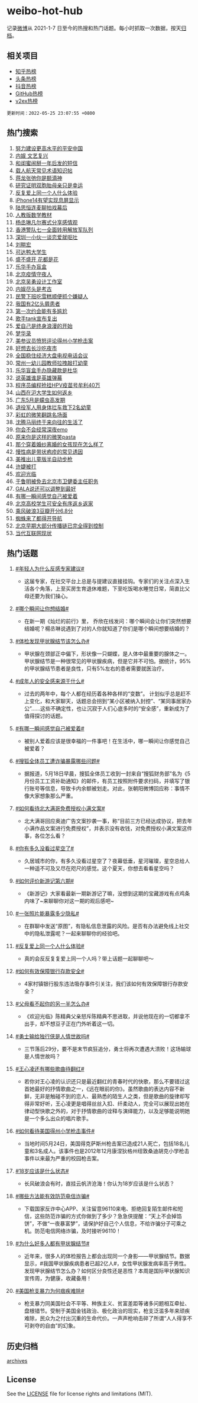 # weibo-hot-hub

记录[微博](https://www.weibo.com)从 2021-1-7 日至今的热搜和热门话题。每小时抓取一次数据，按天[归档](archives)。

## 相关项目

- [知乎热榜](https://github.com/lonnyzhang423/zhihu-hot-hub)
- [头条热榜](https://github.com/lonnyzhang423/toutiao-hot-hub)
- [抖音热榜](https://github.com/lonnyzhang423/douyin-hot-hub)
- [GitHub热榜](https://github.com/lonnyzhang423/github-hot-hub)
- [v2ex热榜](https://github.com/lonnyzhang423/v2ex-hot-hub)


`更新时间：2022-05-25 23:07:55 +0800`

## 热门搜索

1. [努力建设更高水平的平安中国](https://m.weibo.cn/search?containerid=100103type%3D1%26t%3D10%26q%3D%23%E5%8A%AA%E5%8A%9B%E5%BB%BA%E8%AE%BE%E6%9B%B4%E9%AB%98%E6%B0%B4%E5%B9%B3%E7%9A%84%E5%B9%B3%E5%AE%89%E4%B8%AD%E5%9B%BD%23&stream_entry_id=51&isnewpage=1&extparam=seat%3D1%26c_type%3D51%26pos%3D0%26cate%3D10103%26dgr%3D0%26filter_type%3Drealtimehot%26display_time%3D1653491274%26pre_seqid%3D16534912742330454446326&luicode=10000011&lfid=106003type%253D25%2526t%253D3%2526disable_hot%253D1%2526filter_type%253Drealtimehot)
1. [内娱 文艺复兴](https://m.weibo.cn/search?containerid=100103type%3D1%26t%3D10%26q%3D%E5%86%85%E5%A8%B1+%E6%96%87%E8%89%BA%E5%A4%8D%E5%85%B4&stream_entry_id=31&isnewpage=1&extparam=seat%3D1%26c_type%3D31%26cate%3D0%26dgr%3D0%26pos%3D0%26flag%3D16%26lcate%3D5001%26realpos%3D1%26filter_type%3Drealtimehot%26display_time%3D1653491274%26pre_seqid%3D16534912742330454446326&luicode=10000011&lfid=106003type%253D25%2526t%253D3%2526disable_hot%253D1%2526filter_type%253Drealtimehot)
1. [和闺蜜闹掰一年后发的短信](https://m.weibo.cn/search?containerid=100103type%3D1%26t%3D10%26q%3D%23%E5%92%8C%E9%97%BA%E8%9C%9C%E9%97%B9%E6%8E%B0%E4%B8%80%E5%B9%B4%E5%90%8E%E5%8F%91%E7%9A%84%E7%9F%AD%E4%BF%A1%23&stream_entry_id=31&isnewpage=1&extparam=seat%3D1%26c_type%3D31%26cate%3D0%26dgr%3D0%26pos%3D1%26flag%3D0%26lcate%3D5001%26realpos%3D2%26filter_type%3Drealtimehot%26display_time%3D1653491274%26pre_seqid%3D16534912742330454446326&luicode=10000011&lfid=106003type%253D25%2526t%253D3%2526disable_hot%253D1%2526filter_type%253Drealtimehot)
1. [载人航天常见术语知识帖](https://m.weibo.cn/search?containerid=100103type%3D1%26t%3D10%26q%3D%23%E8%BD%BD%E4%BA%BA%E8%88%AA%E5%A4%A9%E5%B8%B8%E8%A7%81%E6%9C%AF%E8%AF%AD%E7%9F%A5%E8%AF%86%E5%B8%96%23&stream_entry_id=31&isnewpage=1&extparam=seat%3D1%26c_type%3D31%26cate%3D0%26dgr%3D0%26pos%3D2%26flag%3D0%26lcate%3D5001%26realpos%3D3%26filter_type%3Drealtimehot%26display_time%3D1653491274%26pre_seqid%3D16534912742330454446326&luicode=10000011&lfid=106003type%253D25%2526t%253D3%2526disable_hot%253D1%2526filter_type%253Drealtimehot)
1. [蒋龙张弛你是额滴神](https://m.weibo.cn/search?containerid=100103type%3D1%26t%3D10%26q%3D%23%E8%92%8B%E9%BE%99%E5%BC%A0%E5%BC%9B%E4%BD%A0%E6%98%AF%E9%A2%9D%E6%BB%B4%E7%A5%9E%23&stream_entry_id=31&isnewpage=1&extparam=seat%3D1%26c_type%3D31%26cate%3D0%26dgr%3D0%26pos%3D3%26lcate%3D5001%26adid%3D155273%26topic_ad%3D1%26filter_type%3Drealtimehot%26display_time%3D1653491274%26pre_seqid%3D16534912742330454446326&luicode=10000011&lfid=106003type%253D25%2526t%253D3%2526disable_hot%253D1%2526filter_type%253Drealtimehot)
1. [研究证明双胞胎母亲只是幸运](https://m.weibo.cn/search?containerid=100103type%3D1%26t%3D10%26q%3D%23%E7%A0%94%E7%A9%B6%E8%AF%81%E6%98%8E%E5%8F%8C%E8%83%9E%E8%83%8E%E6%AF%8D%E4%BA%B2%E5%8F%AA%E6%98%AF%E5%B9%B8%E8%BF%90%23&stream_entry_id=31&isnewpage=1&extparam=seat%3D1%26c_type%3D31%26cate%3D0%26dgr%3D0%26pos%3D4%26flag%3D0%26lcate%3D5001%26realpos%3D4%26filter_type%3Drealtimehot%26display_time%3D1653491274%26pre_seqid%3D16534912742330454446326&luicode=10000011&lfid=106003type%253D25%2526t%253D3%2526disable_hot%253D1%2526filter_type%253Drealtimehot)
1. [反复爱上同一个人什么体验](https://m.weibo.cn/search?containerid=100103type%3D1%26t%3D10%26q%3D%23%E5%8F%8D%E5%A4%8D%E7%88%B1%E4%B8%8A%E5%90%8C%E4%B8%80%E4%B8%AA%E4%BA%BA%E4%BB%80%E4%B9%88%E4%BD%93%E9%AA%8C%23&stream_entry_id=31&isnewpage=1&extparam=seat%3D1%26c_type%3D31%26cate%3D0%26dgr%3D0%26pos%3D5%26flag%3D0%26lcate%3D5001%26realpos%3D5%26filter_type%3Drealtimehot%26display_time%3D1653491274%26pre_seqid%3D16534912742330454446326&luicode=10000011&lfid=106003type%253D25%2526t%253D3%2526disable_hot%253D1%2526filter_type%253Drealtimehot)
1. [iPhone14有望实现息屏显示](https://m.weibo.cn/search?containerid=100103type%3D1%26t%3D10%26q%3D%23iPhone14%E6%9C%89%E6%9C%9B%E5%AE%9E%E7%8E%B0%E6%81%AF%E5%B1%8F%E6%98%BE%E7%A4%BA%23&stream_entry_id=31&isnewpage=1&extparam=seat%3D1%26c_type%3D31%26cate%3D0%26dgr%3D0%26pos%3D6%26flag%3D2%26lcate%3D5001%26realpos%3D6%26filter_type%3Drealtimehot%26display_time%3D1653491274%26pre_seqid%3D16534912742330454446326&luicode=10000011&lfid=106003type%253D25%2526t%253D3%2526disable_hot%253D1%2526filter_type%253Drealtimehot)
1. [陆思恒连麦聊拍戏幕后](https://m.weibo.cn/search?containerid=100103type%3D1%26t%3D10%26q%3D%23%E9%99%86%E6%80%9D%E6%81%92%E8%BF%9E%E9%BA%A6%E8%81%8A%E6%8B%8D%E6%88%8F%E5%B9%95%E5%90%8E%23&stream_entry_id=31&isnewpage=1&extparam=seat%3D1%26c_type%3D31%26cate%3D0%26dgr%3D0%26pos%3D7%26lcate%3D5001%26adid%3D155490%26filter_type%3Drealtimehot%26display_time%3D1653491274%26pre_seqid%3D16534912742330454446326&luicode=10000011&lfid=106003type%253D25%2526t%253D3%2526disable_hot%253D1%2526filter_type%253Drealtimehot)
1. [人教版数学教材](https://m.weibo.cn/search?containerid=100103type%3D1%26t%3D10%26q%3D%E4%BA%BA%E6%95%99%E7%89%88%E6%95%B0%E5%AD%A6%E6%95%99%E6%9D%90&stream_entry_id=31&isnewpage=1&extparam=seat%3D1%26c_type%3D31%26cate%3D0%26dgr%3D0%26pos%3D8%26flag%3D1%26lcate%3D5001%26realpos%3D7%26filter_type%3Drealtimehot%26display_time%3D1653491274%26pre_seqid%3D16534912742330454446326&luicode=10000011&lfid=106003type%253D25%2526t%253D3%2526disable_hot%253D1%2526filter_type%253Drealtimehot)
1. [杨丞琳凡尔赛式分享感情观](https://m.weibo.cn/search?containerid=100103type%3D1%26t%3D10%26q%3D%23%E6%9D%A8%E4%B8%9E%E7%90%B3%E5%87%A1%E5%B0%94%E8%B5%9B%E5%BC%8F%E5%88%86%E4%BA%AB%E6%84%9F%E6%83%85%E8%A7%82%23&stream_entry_id=31&isnewpage=1&extparam=seat%3D1%26c_type%3D31%26cate%3D0%26dgr%3D0%26pos%3D9%26flag%3D1%26lcate%3D5001%26realpos%3D8%26filter_type%3Drealtimehot%26display_time%3D1653491274%26pre_seqid%3D16534912742330454446326&luicode=10000011&lfid=106003type%253D25%2526t%253D3%2526disable_hot%253D1%2526filter_type%253Drealtimehot)
1. [香港警队七一全面转用解放军队列](https://m.weibo.cn/search?containerid=100103type%3D1%26t%3D10%26q%3D%23%E9%A6%99%E6%B8%AF%E8%AD%A6%E9%98%9F%E4%B8%83%E4%B8%80%E5%85%A8%E9%9D%A2%E8%BD%AC%E7%94%A8%E8%A7%A3%E6%94%BE%E5%86%9B%E9%98%9F%E5%88%97%23&stream_entry_id=31&isnewpage=1&extparam=seat%3D1%26c_type%3D31%26cate%3D0%26dgr%3D0%26pos%3D10%26flag%3D1%26lcate%3D5001%26realpos%3D9%26filter_type%3Drealtimehot%26display_time%3D1653491274%26pre_seqid%3D16534912742330454446326&luicode=10000011&lfid=106003type%253D25%2526t%253D3%2526disable_hot%253D1%2526filter_type%253Drealtimehot)
1. [深圳一小伙一谈恋爱就呕吐](https://m.weibo.cn/search?containerid=100103type%3D1%26t%3D10%26q%3D%23%E6%B7%B1%E5%9C%B3%E4%B8%80%E5%B0%8F%E4%BC%99%E4%B8%80%E8%B0%88%E6%81%8B%E7%88%B1%E5%B0%B1%E5%91%95%E5%90%90%23&stream_entry_id=31&isnewpage=1&extparam=seat%3D1%26c_type%3D31%26cate%3D0%26dgr%3D0%26pos%3D11%26flag%3D0%26lcate%3D5001%26realpos%3D10%26filter_type%3Drealtimehot%26display_time%3D1653491274%26pre_seqid%3D16534912742330454446326&luicode=10000011&lfid=106003type%253D25%2526t%253D3%2526disable_hot%253D1%2526filter_type%253Drealtimehot)
1. [刘畊宏](https://m.weibo.cn/search?containerid=100103type%3D1%26t%3D10%26q%3D%E5%88%98%E7%95%8A%E5%AE%8F&stream_entry_id=31&isnewpage=1&extparam=seat%3D1%26c_type%3D31%26cate%3D0%26dgr%3D0%26pos%3D12%26flag%3D2%26lcate%3D5001%26realpos%3D11%26filter_type%3Drealtimehot%26display_time%3D1653491274%26pre_seqid%3D16534912742330454446326&luicode=10000011&lfid=106003type%253D25%2526t%253D3%2526disable_hot%253D1%2526filter_type%253Drealtimehot)
1. [可达鸭大学生](https://m.weibo.cn/search?containerid=100103type%3D1%26t%3D10%26q%3D%23%E5%8F%AF%E8%BE%BE%E9%B8%AD%E5%A4%A7%E5%AD%A6%E7%94%9F%23&stream_entry_id=31&isnewpage=1&extparam=seat%3D1%26c_type%3D31%26cate%3D0%26dgr%3D0%26pos%3D13%26flag%3D1%26lcate%3D5001%26realpos%3D12%26filter_type%3Drealtimehot%26display_time%3D1653491274%26pre_seqid%3D16534912742330454446326&luicode=10000011&lfid=106003type%253D25%2526t%253D3%2526disable_hot%253D1%2526filter_type%253Drealtimehot)
1. [盛不盛开 花都是花](https://m.weibo.cn/search?containerid=100103type%3D1%26t%3D10%26q%3D%E7%9B%9B%E4%B8%8D%E7%9B%9B%E5%BC%80+%E8%8A%B1%E9%83%BD%E6%98%AF%E8%8A%B1&stream_entry_id=31&isnewpage=1&extparam=seat%3D1%26c_type%3D31%26cate%3D0%26dgr%3D0%26pos%3D14%26flag%3D0%26lcate%3D5001%26realpos%3D13%26filter_type%3Drealtimehot%26display_time%3D1653491274%26pre_seqid%3D16534912742330454446326&luicode=10000011&lfid=106003type%253D25%2526t%253D3%2526disable_hot%253D1%2526filter_type%253Drealtimehot)
1. [乐华手办盲盒](https://m.weibo.cn/search?containerid=100103type%3D1%26t%3D10%26q%3D%23%E4%B9%90%E5%8D%8E%E6%89%8B%E5%8A%9E%E7%9B%B2%E7%9B%92%23&stream_entry_id=31&isnewpage=1&extparam=seat%3D1%26c_type%3D31%26cate%3D0%26dgr%3D0%26pos%3D15%26flag%3D0%26lcate%3D5001%26realpos%3D14%26filter_type%3Drealtimehot%26display_time%3D1653491274%26pre_seqid%3D16534912742330454446326&luicode=10000011&lfid=106003type%253D25%2526t%253D3%2526disable_hot%253D1%2526filter_type%253Drealtimehot)
1. [北京疫情守夜人](https://m.weibo.cn/search?containerid=100103type%3D1%26t%3D10%26q%3D%23%E5%8C%97%E4%BA%AC%E7%96%AB%E6%83%85%E5%AE%88%E5%A4%9C%E4%BA%BA%23&stream_entry_id=31&isnewpage=1&extparam=seat%3D1%26c_type%3D31%26cate%3D0%26dgr%3D0%26pos%3D16%26flag%3D0%26lcate%3D5001%26adid%3D155553%26realpos%3D15%26filter_type%3Drealtimehot%26display_time%3D1653491274%26pre_seqid%3D16534912742330454446326&luicode=10000011&lfid=106003type%253D25%2526t%253D3%2526disable_hot%253D1%2526filter_type%253Drealtimehot)
1. [北京吴勇设计工作室](https://m.weibo.cn/search?containerid=100103type%3D1%26t%3D10%26q%3D%E5%8C%97%E4%BA%AC%E5%90%B4%E5%8B%87%E8%AE%BE%E8%AE%A1%E5%B7%A5%E4%BD%9C%E5%AE%A4&stream_entry_id=31&isnewpage=1&extparam=seat%3D1%26c_type%3D31%26cate%3D0%26dgr%3D0%26pos%3D17%26flag%3D1%26lcate%3D5001%26realpos%3D16%26filter_type%3Drealtimehot%26display_time%3D1653491274%26pre_seqid%3D16534912742330454446326&luicode=10000011&lfid=106003type%253D25%2526t%253D3%2526disable_hot%253D1%2526filter_type%253Drealtimehot)
1. [内娱尽头是考古](https://m.weibo.cn/search?containerid=100103type%3D1%26t%3D10%26q%3D%23%E5%86%85%E5%A8%B1%E5%B0%BD%E5%A4%B4%E6%98%AF%E8%80%83%E5%8F%A4%23&stream_entry_id=31&isnewpage=1&extparam=seat%3D1%26c_type%3D31%26cate%3D0%26dgr%3D0%26pos%3D18%26flag%3D0%26lcate%3D5001%26realpos%3D17%26filter_type%3Drealtimehot%26display_time%3D1653491274%26pre_seqid%3D16534912742330454446326&luicode=10000011&lfid=106003type%253D25%2526t%253D3%2526disable_hot%253D1%2526filter_type%253Drealtimehot)
1. [民警下班吃雪糕顺便抓个嫌疑人](https://m.weibo.cn/search?containerid=100103type%3D1%26t%3D10%26q%3D%23%E6%B0%91%E8%AD%A6%E4%B8%8B%E7%8F%AD%E5%90%83%E9%9B%AA%E7%B3%95%E9%A1%BA%E4%BE%BF%E6%8A%93%E4%B8%AA%E5%AB%8C%E7%96%91%E4%BA%BA%23&stream_entry_id=31&isnewpage=1&extparam=seat%3D1%26c_type%3D31%26cate%3D0%26dgr%3D0%26pos%3D19%26flag%3D1%26lcate%3D5001%26realpos%3D18%26filter_type%3Drealtimehot%26display_time%3D1653491274%26pre_seqid%3D16534912742330454446326&luicode=10000011&lfid=106003type%253D25%2526t%253D3%2526disable_hot%253D1%2526filter_type%253Drealtimehot)
1. [我国有2亿头屑患者](https://m.weibo.cn/search?containerid=100103type%3D1%26t%3D10%26q%3D%23%E6%88%91%E5%9B%BD%E6%9C%892%E4%BA%BF%E5%A4%B4%E5%B1%91%E6%82%A3%E8%80%85%23&stream_entry_id=31&isnewpage=1&extparam=seat%3D1%26c_type%3D31%26cate%3D0%26dgr%3D0%26pos%3D20%26flag%3D1%26lcate%3D5001%26realpos%3D19%26filter_type%3Drealtimehot%26display_time%3D1653491274%26pre_seqid%3D16534912742330454446326&luicode=10000011&lfid=106003type%253D25%2526t%253D3%2526disable_hot%253D1%2526filter_type%253Drealtimehot)
1. [第一次约会能有多尴尬](https://m.weibo.cn/search?containerid=100103type%3D1%26t%3D10%26q%3D%23%E7%AC%AC%E4%B8%80%E6%AC%A1%E7%BA%A6%E4%BC%9A%E8%83%BD%E6%9C%89%E5%A4%9A%E5%B0%B4%E5%B0%AC%23&stream_entry_id=31&isnewpage=1&extparam=seat%3D1%26c_type%3D31%26cate%3D0%26dgr%3D0%26pos%3D21%26flag%3D1%26lcate%3D5001%26realpos%3D20%26filter_type%3Drealtimehot%26display_time%3D1653491274%26pre_seqid%3D16534912742330454446326&luicode=10000011&lfid=106003type%253D25%2526t%253D3%2526disable_hot%253D1%2526filter_type%253Drealtimehot)
1. [歌手tank宣布复出](https://m.weibo.cn/search?containerid=100103type%3D1%26t%3D10%26q%3D%23%E6%AD%8C%E6%89%8Btank%E5%AE%A3%E5%B8%83%E5%A4%8D%E5%87%BA%23&stream_entry_id=31&isnewpage=1&extparam=seat%3D1%26c_type%3D31%26cate%3D0%26dgr%3D0%26pos%3D22%26flag%3D0%26lcate%3D5001%26realpos%3D21%26filter_type%3Drealtimehot%26display_time%3D1653491274%26pre_seqid%3D16534912742330454446326&luicode=10000011&lfid=106003type%253D25%2526t%253D3%2526disable_hot%253D1%2526filter_type%253Drealtimehot)
1. [爱自己是终身浪漫的开始](https://m.weibo.cn/search?containerid=100103type%3D1%26t%3D10%26q%3D%E7%88%B1%E8%87%AA%E5%B7%B1%E6%98%AF%E7%BB%88%E8%BA%AB%E6%B5%AA%E6%BC%AB%E7%9A%84%E5%BC%80%E5%A7%8B&stream_entry_id=31&isnewpage=1&extparam=seat%3D1%26c_type%3D31%26cate%3D0%26dgr%3D0%26pos%3D23%26flag%3D1%26lcate%3D5001%26realpos%3D22%26filter_type%3Drealtimehot%26display_time%3D1653491274%26pre_seqid%3D16534912742330454446326&luicode=10000011&lfid=106003type%253D25%2526t%253D3%2526disable_hot%253D1%2526filter_type%253Drealtimehot)
1. [梦华录](http://m.weibo.cn/c/wbox?&id=j84w2uenjc&roomid=8149&q=%23%E6%A2%A6%E5%8D%8E%E5%BD%95%23&extparam=seat%3D1%26c_type%3D31%26cate%3D0%26dgr%3D0%26pos%3D24%26flag%3D0%26lcate%3D5001%26realpos%3D23%26filter_type%3Drealtimehot%26display_time%3D1653491274%26pre_seqid%3D16534912742330454446326&luicode=10000011&lfid=106003type%253D25%2526t%253D3%2526disable_hot%253D1%2526filter_type%253Drealtimehot)
1. [美参议员愤怒评论得州小学枪击案](https://m.weibo.cn/search?containerid=100103type%3D1%26t%3D10%26q%3D%23%E7%BE%8E%E5%8F%82%E8%AE%AE%E5%91%98%E6%84%A4%E6%80%92%E8%AF%84%E8%AE%BA%E5%BE%97%E5%B7%9E%E5%B0%8F%E5%AD%A6%E6%9E%AA%E5%87%BB%E6%A1%88%23&stream_entry_id=31&isnewpage=1&extparam=seat%3D1%26c_type%3D31%26cate%3D0%26dgr%3D0%26pos%3D25%26flag%3D1%26lcate%3D5001%26realpos%3D24%26filter_type%3Drealtimehot%26display_time%3D1653491274%26pre_seqid%3D16534912742330454446326&luicode=10000011&lfid=106003type%253D25%2526t%253D3%2526disable_hot%253D1%2526filter_type%253Drealtimehot)
1. [好想去长沙吃夜市](https://m.weibo.cn/search?containerid=100103type%3D1%26t%3D10%26q%3D%23%E5%A5%BD%E6%83%B3%E5%8E%BB%E9%95%BF%E6%B2%99%E5%90%83%E5%A4%9C%E5%B8%82%23&stream_entry_id=31&isnewpage=1&extparam=seat%3D1%26c_type%3D31%26cate%3D0%26dgr%3D0%26pos%3D26%26flag%3D0%26lcate%3D5001%26realpos%3D25%26filter_type%3Drealtimehot%26display_time%3D1653491274%26pre_seqid%3D16534912742330454446326&luicode=10000011&lfid=106003type%253D25%2526t%253D3%2526disable_hot%253D1%2526filter_type%253Drealtimehot)
1. [全国稳住经济大盘电视电话会议](https://m.weibo.cn/search?containerid=100103type%3D1%26t%3D10%26q%3D%23%E5%85%A8%E5%9B%BD%E7%A8%B3%E4%BD%8F%E7%BB%8F%E6%B5%8E%E5%A4%A7%E7%9B%98%E7%94%B5%E8%A7%86%E7%94%B5%E8%AF%9D%E4%BC%9A%E8%AE%AE%23&stream_entry_id=31&isnewpage=1&extparam=seat%3D1%26c_type%3D31%26cate%3D0%26dgr%3D0%26pos%3D27%26flag%3D1%26lcate%3D5001%26realpos%3D26%26filter_type%3Drealtimehot%26display_time%3D1653491274%26pre_seqid%3D16534912742330454446326&luicode=10000011&lfid=106003type%253D25%2526t%253D3%2526disable_hot%253D1%2526filter_type%253Drealtimehot)
1. [常州一幼儿园教师拉拽敲打幼童](https://m.weibo.cn/search?containerid=100103type%3D1%26t%3D10%26q%3D%23%E5%B8%B8%E5%B7%9E%E4%B8%80%E5%B9%BC%E5%84%BF%E5%9B%AD%E6%95%99%E5%B8%88%E6%8B%89%E6%8B%BD%E6%95%B2%E6%89%93%E5%B9%BC%E7%AB%A5%23&stream_entry_id=31&isnewpage=1&extparam=seat%3D1%26c_type%3D31%26cate%3D0%26dgr%3D0%26pos%3D28%26flag%3D0%26lcate%3D5001%26realpos%3D27%26filter_type%3Drealtimehot%26display_time%3D1653491274%26pre_seqid%3D16534912742330454446326&luicode=10000011&lfid=106003type%253D25%2526t%253D3%2526disable_hot%253D1%2526filter_type%253Drealtimehot)
1. [乐华盲盒手办隐藏款是杜华](https://m.weibo.cn/search?containerid=100103type%3D1%26t%3D10%26q%3D%23%E4%B9%90%E5%8D%8E%E7%9B%B2%E7%9B%92%E6%89%8B%E5%8A%9E%E9%9A%90%E8%97%8F%E6%AC%BE%E6%98%AF%E6%9D%9C%E5%8D%8E%23&stream_entry_id=31&isnewpage=1&extparam=seat%3D1%26c_type%3D31%26cate%3D0%26dgr%3D0%26pos%3D29%26flag%3D0%26lcate%3D5001%26realpos%3D28%26filter_type%3Drealtimehot%26display_time%3D1653491274%26pre_seqid%3D16534912742330454446326&luicode=10000011&lfid=106003type%253D25%2526t%253D3%2526disable_hot%253D1%2526filter_type%253Drealtimehot)
1. [说英雄谁是英雄弹幕](https://m.weibo.cn/search?containerid=100103type%3D1%26t%3D10%26q%3D%23%E8%AF%B4%E8%8B%B1%E9%9B%84%E8%B0%81%E6%98%AF%E8%8B%B1%E9%9B%84%E5%BC%B9%E5%B9%95%23&stream_entry_id=31&isnewpage=1&extparam=seat%3D1%26c_type%3D31%26cate%3D0%26dgr%3D0%26pos%3D30%26flag%3D1%26lcate%3D5001%26realpos%3D29%26filter_type%3Drealtimehot%26display_time%3D1653491274%26pre_seqid%3D16534912742330454446326&luicode=10000011&lfid=106003type%253D25%2526t%253D3%2526disable_hot%253D1%2526filter_type%253Drealtimehot)
1. [程序员编程抢挂HPV疫苗号牟利40万](https://m.weibo.cn/search?containerid=100103type%3D1%26t%3D10%26q%3D%23%E7%A8%8B%E5%BA%8F%E5%91%98%E7%BC%96%E7%A8%8B%E6%8A%A2%E6%8C%82HPV%E7%96%AB%E8%8B%97%E5%8F%B7%E7%89%9F%E5%88%A940%E4%B8%87%23&stream_entry_id=31&isnewpage=1&extparam=seat%3D1%26c_type%3D31%26cate%3D0%26dgr%3D0%26pos%3D31%26flag%3D0%26lcate%3D5001%26realpos%3D30%26filter_type%3Drealtimehot%26display_time%3D1653491274%26pre_seqid%3D16534912742330454446326&luicode=10000011&lfid=106003type%253D25%2526t%253D3%2526disable_hot%253D1%2526filter_type%253Drealtimehot)
1. [山西在沪大学生如何返乡](https://m.weibo.cn/search?containerid=100103type%3D1%26t%3D10%26q%3D%23%E5%B1%B1%E8%A5%BF%E5%9C%A8%E6%B2%AA%E5%A4%A7%E5%AD%A6%E7%94%9F%E5%A6%82%E4%BD%95%E8%BF%94%E4%B9%A1%23&stream_entry_id=31&isnewpage=1&extparam=seat%3D1%26c_type%3D31%26cate%3D0%26dgr%3D0%26pos%3D32%26flag%3D1%26lcate%3D5001%26realpos%3D31%26filter_type%3Drealtimehot%26display_time%3D1653491274%26pre_seqid%3D16534912742330454446326&luicode=10000011&lfid=106003type%253D25%2526t%253D3%2526disable_hot%253D1%2526filter_type%253Drealtimehot)
1. [广东5月是蠓虫高发期](https://m.weibo.cn/search?containerid=100103type%3D1%26t%3D10%26q%3D%23%E5%B9%BF%E4%B8%9C5%E6%9C%88%E6%98%AF%E8%A0%93%E8%99%AB%E9%AB%98%E5%8F%91%E6%9C%9F%23&stream_entry_id=31&isnewpage=1&extparam=seat%3D1%26c_type%3D31%26cate%3D0%26dgr%3D0%26pos%3D33%26flag%3D1%26lcate%3D5001%26realpos%3D32%26filter_type%3Drealtimehot%26display_time%3D1653491274%26pre_seqid%3D16534912742330454446326&luicode=10000011&lfid=106003type%253D25%2526t%253D3%2526disable_hot%253D1%2526filter_type%253Drealtimehot)
1. [退役军人用身体拦车救下2名幼童](https://m.weibo.cn/search?containerid=100103type%3D1%26t%3D10%26q%3D%23%E9%80%80%E5%BD%B9%E5%86%9B%E4%BA%BA%E7%94%A8%E8%BA%AB%E4%BD%93%E6%8B%A6%E8%BD%A6%E6%95%91%E4%B8%8B2%E5%90%8D%E5%B9%BC%E7%AB%A5%23&stream_entry_id=31&isnewpage=1&extparam=seat%3D1%26c_type%3D31%26cate%3D0%26dgr%3D0%26pos%3D34%26flag%3D1%26lcate%3D5001%26realpos%3D33%26filter_type%3Drealtimehot%26display_time%3D1653491274%26pre_seqid%3D16534912742330454446326&luicode=10000011&lfid=106003type%253D25%2526t%253D3%2526disable_hot%253D1%2526filter_type%253Drealtimehot)
1. [彩虹的微笑翻跳名场面](https://m.weibo.cn/search?containerid=100103type%3D1%26t%3D10%26q%3D%23%E5%BD%A9%E8%99%B9%E7%9A%84%E5%BE%AE%E7%AC%91%E7%BF%BB%E8%B7%B3%E5%90%8D%E5%9C%BA%E9%9D%A2%23&stream_entry_id=31&isnewpage=1&extparam=seat%3D1%26c_type%3D31%26cate%3D0%26dgr%3D0%26pos%3D35%26flag%3D1%26lcate%3D5001%26realpos%3D34%26filter_type%3Drealtimehot%26display_time%3D1653491274%26pre_seqid%3D16534912742330454446326&luicode=10000011&lfid=106003type%253D25%2526t%253D3%2526disable_hot%253D1%2526filter_type%253Drealtimehot)
1. [沈腾马丽终于来向往的生活了](https://m.weibo.cn/search?containerid=100103type%3D1%26t%3D10%26q%3D%23%E6%B2%88%E8%85%BE%E9%A9%AC%E4%B8%BD%E7%BB%88%E4%BA%8E%E6%9D%A5%E5%90%91%E5%BE%80%E7%9A%84%E7%94%9F%E6%B4%BB%E4%BA%86%23&stream_entry_id=31&isnewpage=1&extparam=seat%3D1%26c_type%3D31%26cate%3D0%26dgr%3D0%26pos%3D36%26flag%3D0%26lcate%3D5001%26realpos%3D35%26filter_type%3Drealtimehot%26display_time%3D1653491274%26pre_seqid%3D16534912742330454446326&luicode=10000011&lfid=106003type%253D25%2526t%253D3%2526disable_hot%253D1%2526filter_type%253Drealtimehot)
1. [你会不会经常深夜emo](https://m.weibo.cn/search?containerid=100103type%3D1%26t%3D10%26q%3D%23%E4%BD%A0%E4%BC%9A%E4%B8%8D%E4%BC%9A%E7%BB%8F%E5%B8%B8%E6%B7%B1%E5%A4%9Cemo%23&stream_entry_id=31&isnewpage=1&extparam=seat%3D1%26c_type%3D31%26cate%3D0%26dgr%3D0%26pos%3D37%26flag%3D0%26lcate%3D5001%26realpos%3D36%26filter_type%3Drealtimehot%26display_time%3D1653491274%26pre_seqid%3D16534912742330454446326&luicode=10000011&lfid=106003type%253D25%2526t%253D3%2526disable_hot%253D1%2526filter_type%253Drealtimehot)
1. [原来你是这样的微笑pasta](https://m.weibo.cn/search?containerid=100103type%3D1%26t%3D10%26q%3D%23%E5%8E%9F%E6%9D%A5%E4%BD%A0%E6%98%AF%E8%BF%99%E6%A0%B7%E7%9A%84%E5%BE%AE%E7%AC%91pasta%23&stream_entry_id=31&isnewpage=1&extparam=seat%3D1%26c_type%3D31%26cate%3D0%26dgr%3D0%26pos%3D38%26flag%3D0%26lcate%3D5001%26realpos%3D37%26filter_type%3Drealtimehot%26display_time%3D1653491274%26pre_seqid%3D16534912742330454446326&luicode=10000011&lfid=106003type%253D25%2526t%253D3%2526disable_hot%253D1%2526filter_type%253Drealtimehot)
1. [那个穿着婚纱离婚的女孩现在怎么样了](https://m.weibo.cn/search?containerid=100103type%3D1%26t%3D10%26q%3D%23%E9%82%A3%E4%B8%AA%E7%A9%BF%E7%9D%80%E5%A9%9A%E7%BA%B1%E7%A6%BB%E5%A9%9A%E7%9A%84%E5%A5%B3%E5%AD%A9%E7%8E%B0%E5%9C%A8%E6%80%8E%E4%B9%88%E6%A0%B7%E4%BA%86%23&stream_entry_id=31&isnewpage=1&extparam=seat%3D1%26c_type%3D31%26cate%3D0%26dgr%3D0%26pos%3D39%26flag%3D0%26lcate%3D5001%26realpos%3D38%26filter_type%3Drealtimehot%26display_time%3D1653491274%26pre_seqid%3D16534912742330454446326&luicode=10000011&lfid=106003type%253D25%2526t%253D3%2526disable_hot%253D1%2526filter_type%253Drealtimehot)
1. [慢性病是带状疱疹的常见诱因](https://m.weibo.cn/search?containerid=100103type%3D1%26t%3D10%26q%3D%23%E6%85%A2%E6%80%A7%E7%97%85%E6%98%AF%E5%B8%A6%E7%8A%B6%E7%96%B1%E7%96%B9%E7%9A%84%E5%B8%B8%E8%A7%81%E8%AF%B1%E5%9B%A0%23&stream_entry_id=31&isnewpage=1&extparam=seat%3D1%26c_type%3D31%26cate%3D0%26dgr%3D0%26pos%3D40%26flag%3D0%26lcate%3D5001%26realpos%3D39%26filter_type%3Drealtimehot%26display_time%3D1653491274%26pre_seqid%3D16534912742330454446326&luicode=10000011&lfid=106003type%253D25%2526t%253D3%2526disable_hot%253D1%2526filter_type%253Drealtimehot)
1. [美推出儿童版半自动步枪](https://m.weibo.cn/search?containerid=100103type%3D1%26t%3D10%26q%3D%23%E7%BE%8E%E6%8E%A8%E5%87%BA%E5%84%BF%E7%AB%A5%E7%89%88%E5%8D%8A%E8%87%AA%E5%8A%A8%E6%AD%A5%E6%9E%AA%23&stream_entry_id=31&isnewpage=1&extparam=seat%3D1%26c_type%3D31%26cate%3D0%26dgr%3D0%26pos%3D41%26flag%3D1%26lcate%3D5001%26realpos%3D40%26filter_type%3Drealtimehot%26display_time%3D1653491274%26pre_seqid%3D16534912742330454446326&luicode=10000011&lfid=106003type%253D25%2526t%253D3%2526disable_hot%253D1%2526filter_type%253Drealtimehot)
1. [许婕被打](https://m.weibo.cn/search?containerid=100103type%3D1%26t%3D10%26q%3D%23%E8%AE%B8%E5%A9%95%E8%A2%AB%E6%89%93%23&stream_entry_id=31&isnewpage=1&extparam=seat%3D1%26c_type%3D31%26cate%3D0%26dgr%3D0%26pos%3D42%26flag%3D1%26lcate%3D5001%26realpos%3D41%26filter_type%3Drealtimehot%26display_time%3D1653491274%26pre_seqid%3D16534912742330454446326&luicode=10000011&lfid=106003type%253D25%2526t%253D3%2526disable_hot%253D1%2526filter_type%253Drealtimehot)
1. [欢迎光临](https://m.weibo.cn/search?containerid=100103type%3D1%26t%3D10%26q%3D%E6%AC%A2%E8%BF%8E%E5%85%89%E4%B8%B4&stream_entry_id=31&isnewpage=1&extparam=seat%3D1%26c_type%3D31%26cate%3D0%26dgr%3D0%26pos%3D43%26flag%3D1%26lcate%3D5001%26realpos%3D42%26filter_type%3Drealtimehot%26display_time%3D1653491274%26pre_seqid%3D16534912742330454446326&luicode=10000011&lfid=106003type%253D25%2526t%253D3%2526disable_hot%253D1%2526filter_type%253Drealtimehot)
1. [于鲁明被免去北京市卫健委主任职务](https://m.weibo.cn/search?containerid=100103type%3D1%26t%3D10%26q%3D%23%E4%BA%8E%E9%B2%81%E6%98%8E%E8%A2%AB%E5%85%8D%E5%8E%BB%E5%8C%97%E4%BA%AC%E5%B8%82%E5%8D%AB%E5%81%A5%E5%A7%94%E4%B8%BB%E4%BB%BB%E8%81%8C%E5%8A%A1%23&stream_entry_id=31&isnewpage=1&extparam=seat%3D1%26c_type%3D31%26cate%3D0%26dgr%3D0%26pos%3D44%26flag%3D0%26lcate%3D5001%26realpos%3D43%26filter_type%3Drealtimehot%26display_time%3D1653491274%26pre_seqid%3D16534912742330454446326&luicode=10000011&lfid=106003type%253D25%2526t%253D3%2526disable_hot%253D1%2526filter_type%253Drealtimehot)
1. [GALA说还可以调整到最好](https://m.weibo.cn/search?containerid=100103type%3D1%26t%3D10%26q%3D%23GALA%E8%AF%B4%E8%BF%98%E5%8F%AF%E4%BB%A5%E8%B0%83%E6%95%B4%E5%88%B0%E6%9C%80%E5%A5%BD%23&stream_entry_id=31&isnewpage=1&extparam=seat%3D1%26c_type%3D31%26cate%3D0%26dgr%3D0%26pos%3D45%26flag%3D0%26lcate%3D5001%26realpos%3D44%26filter_type%3Drealtimehot%26display_time%3D1653491274%26pre_seqid%3D16534912742330454446326&luicode=10000011&lfid=106003type%253D25%2526t%253D3%2526disable_hot%253D1%2526filter_type%253Drealtimehot)
1. [有哪一瞬间感觉自己被爱着](https://m.weibo.cn/search?containerid=100103type%3D1%26t%3D10%26q%3D%23%E6%9C%89%E5%93%AA%E4%B8%80%E7%9E%AC%E9%97%B4%E6%84%9F%E8%A7%89%E8%87%AA%E5%B7%B1%E8%A2%AB%E7%88%B1%E7%9D%80%23&stream_entry_id=31&isnewpage=1&extparam=seat%3D1%26c_type%3D31%26cate%3D0%26dgr%3D0%26pos%3D46%26flag%3D0%26lcate%3D5001%26realpos%3D45%26filter_type%3Drealtimehot%26display_time%3D1653491274%26pre_seqid%3D16534912742330454446326&luicode=10000011&lfid=106003type%253D25%2526t%253D3%2526disable_hot%253D1%2526filter_type%253Drealtimehot)
1. [北京高校学生可安全有序返乡返家](https://m.weibo.cn/search?containerid=100103type%3D1%26t%3D10%26q%3D%23%E5%8C%97%E4%BA%AC%E9%AB%98%E6%A0%A1%E5%AD%A6%E7%94%9F%E5%8F%AF%E5%AE%89%E5%85%A8%E6%9C%89%E5%BA%8F%E8%BF%94%E4%B9%A1%E8%BF%94%E5%AE%B6%23&stream_entry_id=31&isnewpage=1&extparam=seat%3D1%26c_type%3D31%26cate%3D0%26dgr%3D0%26pos%3D47%26flag%3D0%26lcate%3D5001%26realpos%3D46%26filter_type%3Drealtimehot%26display_time%3D1653491274%26pre_seqid%3D16534912742330454446326&luicode=10000011&lfid=106003type%253D25%2526t%253D3%2526disable_hot%253D1%2526filter_type%253Drealtimehot)
1. [乘风破浪3豆瓣开分6.8分](https://m.weibo.cn/search?containerid=100103type%3D1%26t%3D10%26q%3D%23%E4%B9%98%E9%A3%8E%E7%A0%B4%E6%B5%AA3%E8%B1%86%E7%93%A3%E5%BC%80%E5%88%866.8%E5%88%86%23&stream_entry_id=31&isnewpage=1&extparam=seat%3D1%26c_type%3D31%26cate%3D0%26dgr%3D0%26pos%3D48%26flag%3D0%26lcate%3D5001%26realpos%3D47%26filter_type%3Drealtimehot%26display_time%3D1653491274%26pre_seqid%3D16534912742330454446326&luicode=10000011&lfid=106003type%253D25%2526t%253D3%2526disable_hot%253D1%2526filter_type%253Drealtimehot)
1. [蜘蛛来了都得开导航](https://m.weibo.cn/search?containerid=100103type%3D1%26t%3D10%26q%3D%23%E8%9C%98%E8%9B%9B%E6%9D%A5%E4%BA%86%E9%83%BD%E5%BE%97%E5%BC%80%E5%AF%BC%E8%88%AA%23&stream_entry_id=31&isnewpage=1&extparam=seat%3D1%26c_type%3D31%26cate%3D0%26dgr%3D0%26pos%3D49%26flag%3D1%26lcate%3D5001%26realpos%3D48%26filter_type%3Drealtimehot%26display_time%3D1653491274%26pre_seqid%3D16534912742330454446326&luicode=10000011&lfid=106003type%253D25%2526t%253D3%2526disable_hot%253D1%2526filter_type%253Drealtimehot)
1. [北京早期大部分传播链已完全得到控制](https://m.weibo.cn/search?containerid=100103type%3D1%26t%3D10%26q%3D%23%E5%8C%97%E4%BA%AC%E6%97%A9%E6%9C%9F%E5%A4%A7%E9%83%A8%E5%88%86%E4%BC%A0%E6%92%AD%E9%93%BE%E5%B7%B2%E5%AE%8C%E5%85%A8%E5%BE%97%E5%88%B0%E6%8E%A7%E5%88%B6%23&stream_entry_id=31&isnewpage=1&extparam=seat%3D1%26c_type%3D31%26cate%3D0%26dgr%3D0%26pos%3D50%26flag%3D0%26lcate%3D5001%26realpos%3D49%26filter_type%3Drealtimehot%26display_time%3D1653491274%26pre_seqid%3D16534912742330454446326&luicode=10000011&lfid=106003type%253D25%2526t%253D3%2526disable_hot%253D1%2526filter_type%253Drealtimehot)
1. [当代互联网现状](https://m.weibo.cn/search?containerid=100103type%3D1%26t%3D10%26q%3D%23%E5%BD%93%E4%BB%A3%E4%BA%92%E8%81%94%E7%BD%91%E7%8E%B0%E7%8A%B6%23&stream_entry_id=31&isnewpage=1&extparam=seat%3D1%26c_type%3D31%26cate%3D0%26dgr%3D0%26pos%3D51%26flag%3D1%26lcate%3D5001%26realpos%3D50%26filter_type%3Drealtimehot%26display_time%3D1653491274%26pre_seqid%3D16534912742330454446326&luicode=10000011&lfid=106003type%253D25%2526t%253D3%2526disable_hot%253D1%2526filter_type%253Drealtimehot)

## 热门话题

1. [#年轻人为什么反感专家建议#](https://m.weibo.cn/search?containerid=231522type%3D1%26t%3D10%26q%3D%23%E5%B9%B4%E8%BD%BB%E4%BA%BA%E4%B8%BA%E4%BB%80%E4%B9%88%E5%8F%8D%E6%84%9F%E4%B8%93%E5%AE%B6%E5%BB%BA%E8%AE%AE%23&stream_entry_id=128&isnewpage=1&extparam=seat%3D1%26c_type%3D128%26dgr%3D0%26lcate%3D5004%26cate%3D5004%26unitid%3D43809%26pos%3D1-0-0%26display_time%3D1653491275%26pre_seqid%3D16534912754360429150291&luicode=10000011&lfid=231648_-_4)
    - 这届专家，在社交平台上总是与提建议直接挂钩。专家们的关注点深入生活各个角落，上至买房生育退休难题，下至吃饭喝水睡觉日常，简直比父母还要为我们操心。

1. [#哪个瞬间让你想结婚#](https://m.weibo.cn/search?containerid=231522type%3D1%26t%3D10%26q%3D%23%E5%93%AA%E4%B8%AA%E7%9E%AC%E9%97%B4%E8%AE%A9%E4%BD%A0%E6%83%B3%E7%BB%93%E5%A9%9A%23&stream_entry_id=128&isnewpage=1&extparam=seat%3D1%26c_type%3D128%26dgr%3D0%26lcate%3D5004%26cate%3D5004%26unitid%3D1653447368534%26pos%3D1-0-1%26display_time%3D1653491275%26pre_seqid%3D16534912754360429150291&luicode=10000011&lfid=231648_-_4)
    - 在新一期《灿烂的前行》里， 乔欣在线发问：哪个瞬间会让你们突然想要结婚呢？楊丞琳说遇到了对的人你就知道了你们是哪个瞬间想要结婚的？

1. [#体检发现甲状腺结节该怎么办#](https://m.weibo.cn/search?containerid=231522type%3D1%26t%3D10%26q%3D%23%E4%BD%93%E6%A3%80%E5%8F%91%E7%8E%B0%E7%94%B2%E7%8A%B6%E8%85%BA%E7%BB%93%E8%8A%82%E8%AF%A5%E6%80%8E%E4%B9%88%E5%8A%9E%23&stream_entry_id=128&isnewpage=1&extparam=seat%3D1%26c_type%3D128%26dgr%3D0%26lcate%3D5004%26cate%3D5004%26unitid%3D43837%26pos%3D1-0-2%26display_time%3D1653491275%26pre_seqid%3D16534912754360429150291&luicode=10000011&lfid=231648_-_4)
    - 甲状腺在颈部正中偏下，形状像一只蝴蝶，是人体中最重要的腺体之一。甲状腺结节是一种很常见的甲状腺疾病，但是它并不可怕。据统计，95%的甲状腺结节患者是良性，只有5%左右的患者需要就医治疗。

1. [#成年人的安全感来源于什么#](https://m.weibo.cn/search?containerid=231522type%3D1%26t%3D10%26q%3D%23%E6%88%90%E5%B9%B4%E4%BA%BA%E7%9A%84%E5%AE%89%E5%85%A8%E6%84%9F%E6%9D%A5%E6%BA%90%E4%BA%8E%E4%BB%80%E4%B9%88%23&stream_entry_id=128&isnewpage=1&extparam=seat%3D1%26c_type%3D128%26dgr%3D0%26lcate%3D5004%26cate%3D5004%26unitid%3D43828%26pos%3D1-0-3%26display_time%3D1653491275%26pre_seqid%3D16534912754360429150291&luicode=10000011&lfid=231648_-_4)
    - 过去的两年中，每个人都在经历着各种各样的“变数”。 计划似乎总是赶不上变化，和大家聊天，话题总会拐到“某小区被纳入封控”、“某同事居家办公”......这些不确定性，也让沉寂于人们心底多时的“安全感”，重新成为了值得探讨的话题。

1. [#有哪一瞬间感觉自己被爱着#](https://m.weibo.cn/search?containerid=231522type%3D1%26t%3D10%26q%3D%23%E6%9C%89%E5%93%AA%E4%B8%80%E7%9E%AC%E9%97%B4%E6%84%9F%E8%A7%89%E8%87%AA%E5%B7%B1%E8%A2%AB%E7%88%B1%E7%9D%80%23&stream_entry_id=128&isnewpage=1&extparam=seat%3D1%26c_type%3D128%26dgr%3D0%26lcate%3D5004%26cate%3D5004%26unitid%3D1653480377514%26pos%3D1-0-4%26display_time%3D1653491275%26pre_seqid%3D16534912754360429150291&luicode=10000011&lfid=231648_-_4)
    - 被别人爱着应该是很幸福的一件事吧！在生活中，哪一瞬间让你感觉自己被爱着？

1. [#搜狐全体员工遭诈骗暴露哪些问题#](https://m.weibo.cn/search?containerid=231522type%3D1%26t%3D10%26q%3D%23%E6%90%9C%E7%8B%90%E5%85%A8%E4%BD%93%E5%91%98%E5%B7%A5%E9%81%AD%E8%AF%88%E9%AA%97%E6%9A%B4%E9%9C%B2%E5%93%AA%E4%BA%9B%E9%97%AE%E9%A2%98%23&stream_entry_id=128&isnewpage=1&extparam=seat%3D1%26c_type%3D128%26dgr%3D0%26lcate%3D5004%26cate%3D5004%26unitid%3D43820%26pos%3D1-0-5%26display_time%3D1653491275%26pre_seqid%3D16534912754360429150291&luicode=10000011&lfid=231648_-_4)
    - 据报道，5月18日早晨，搜狐全体员工收到一封来自“搜狐财务部”名为《5月份员工工资补助通知》的邮件，有员工按照附件要求扫码，并填写了银行账号等信息，导致卡内余额被划走。对此，张朝阳微博回应称：事情不像大家想象那么严重。

1. [#如何看待北大满哥免费授权小满文案#](https://m.weibo.cn/search?containerid=231522type%3D1%26t%3D10%26q%3D%23%E5%A6%82%E4%BD%95%E7%9C%8B%E5%BE%85%E5%8C%97%E5%A4%A7%E6%BB%A1%E5%93%A5%E5%85%8D%E8%B4%B9%E6%8E%88%E6%9D%83%E5%B0%8F%E6%BB%A1%E6%96%87%E6%A1%88%23&stream_entry_id=128&isnewpage=1&extparam=seat%3D1%26c_type%3D128%26dgr%3D0%26lcate%3D5004%26cate%3D5004%26unitid%3D43824%26pos%3D1-0-6%26display_time%3D1653491275%26pre_seqid%3D16534912754360429150291&luicode=10000011&lfid=231648_-_4)
    - 北大满哥回应奥迪广告文案抄袭一事，称“目前三方已经达成协议，把去年小满作品文案进行免费授权”，并表示没有收钱，对免费授权小满文案这件事，各位怎么看？

1. [#你有多久没看过星空了#](https://m.weibo.cn/search?containerid=231522type%3D1%26t%3D10%26q%3D%23%E4%BD%A0%E6%9C%89%E5%A4%9A%E4%B9%85%E6%B2%A1%E7%9C%8B%E8%BF%87%E6%98%9F%E7%A9%BA%E4%BA%86%23&stream_entry_id=128&isnewpage=1&extparam=seat%3D1%26c_type%3D128%26dgr%3D0%26lcate%3D5004%26cate%3D5004%26unitid%3D43790%26pos%3D1-0-7%26display_time%3D1653491275%26pre_seqid%3D16534912754360429150291&luicode=10000011&lfid=231648_-_4)
    - 久居城市的你，有多久没看过星空了？夜幕低垂，星河璀璨，星空总给人一种遥不可及又尽在咫尺的感觉。这个夏天，你想去看看星空吗？

1. [#如何评价新游记第六期#](https://m.weibo.cn/search?containerid=231522type%3D1%26t%3D10%26q%3D%23%E5%A6%82%E4%BD%95%E8%AF%84%E4%BB%B7%E6%96%B0%E6%B8%B8%E8%AE%B0%E7%AC%AC%E5%85%AD%E6%9C%9F%23&stream_entry_id=128&isnewpage=1&extparam=seat%3D1%26c_type%3D128%26dgr%3D0%26lcate%3D5004%26cate%3D5004%26unitid%3D1653487883861%26pos%3D1-0-8%26display_time%3D1653491275%26pre_seqid%3D16534912754360429150291&luicode=10000011&lfid=231648_-_4)
    - 《新游记》大家看最新一期新游记了嘛，没想到这期的宝藏游戏有点鸡条内味了~来聊聊你对这一期的观后感吧~

1. [#一张照片能暴露多少隐私#](https://m.weibo.cn/search?containerid=231522type%3D1%26t%3D10%26q%3D%23%E4%B8%80%E5%BC%A0%E7%85%A7%E7%89%87%E8%83%BD%E6%9A%B4%E9%9C%B2%E5%A4%9A%E5%B0%91%E9%9A%90%E7%A7%81%23&stream_entry_id=128&isnewpage=1&extparam=seat%3D1%26c_type%3D128%26dgr%3D0%26lcate%3D5004%26cate%3D5004%26unitid%3D43819%26pos%3D1-0-9%26display_time%3D1653491275%26pre_seqid%3D16534912754360429150291&luicode=10000011&lfid=231648_-_4)
    - 在群聊中发送“原图”，有隐私信息泄露的风险。是否有办法避免线上社交中的隐私泄露呢？一起来聊聊你的经验吧。

1. [#反复爱上同一个人什么体验#](https://m.weibo.cn/search?containerid=231522type%3D1%26t%3D10%26q%3D%23%E5%8F%8D%E5%A4%8D%E7%88%B1%E4%B8%8A%E5%90%8C%E4%B8%80%E4%B8%AA%E4%BA%BA%E4%BB%80%E4%B9%88%E4%BD%93%E9%AA%8C%23&stream_entry_id=128&isnewpage=1&extparam=seat%3D1%26c_type%3D128%26dgr%3D0%26lcate%3D5004%26cate%3D5004%26unitid%3D43841%26pos%3D1-0-10%26display_time%3D1653491275%26pre_seqid%3D16534912754360429150291&luicode=10000011&lfid=231648_-_4)
    - 真的会反反复复爱上同一个人吗？带上话题一起聊聊吧～

1. [#如何有效保障银行存款安全#](https://m.weibo.cn/search?containerid=231522type%3D1%26t%3D10%26q%3D%23%E5%A6%82%E4%BD%95%E6%9C%89%E6%95%88%E4%BF%9D%E9%9A%9C%E9%93%B6%E8%A1%8C%E5%AD%98%E6%AC%BE%E5%AE%89%E5%85%A8%23&stream_entry_id=128&isnewpage=1&extparam=seat%3D1%26c_type%3D128%26dgr%3D0%26lcate%3D5004%26cate%3D5004%26unitid%3D43782%26pos%3D1-0-11%26display_time%3D1653491275%26pre_seqid%3D16534912754360429150291&luicode=10000011&lfid=231648_-_4)
    - 4家村镇银行股东违法吸存事件引关注，我们该如何有效保障银行存款安全？

1. [#父母看不起你的另一半怎么办#](https://m.weibo.cn/search?containerid=231522type%3D1%26t%3D10%26q%3D%23%E7%88%B6%E6%AF%8D%E7%9C%8B%E4%B8%8D%E8%B5%B7%E4%BD%A0%E7%9A%84%E5%8F%A6%E4%B8%80%E5%8D%8A%E6%80%8E%E4%B9%88%E5%8A%9E%23&stream_entry_id=128&isnewpage=1&extparam=seat%3D1%26c_type%3D128%26dgr%3D0%26lcate%3D5004%26cate%3D5004%26unitid%3D1653465973429%26pos%3D1-0-12%26display_time%3D1653491275%26pre_seqid%3D16534912754360429150291&luicode=10000011&lfid=231648_-_4)
    - 《欢迎光临》陈精典父亲怒斥陈精典不思进取，并说他现在的一切都拿不出手，却不想豆子正在门外听着这一切。

1. [#勇士输给独行侠是人情世故吗#](https://m.weibo.cn/search?containerid=231522type%3D1%26t%3D10%26q%3D%23%E5%8B%87%E5%A3%AB%E8%BE%93%E7%BB%99%E7%8B%AC%E8%A1%8C%E4%BE%A0%E6%98%AF%E4%BA%BA%E6%83%85%E4%B8%96%E6%95%85%E5%90%97%23&stream_entry_id=128&isnewpage=1&extparam=seat%3D1%26c_type%3D128%26dgr%3D0%26lcate%3D5004%26cate%3D5004%26unitid%3D43823%26pos%3D1-0-13%26display_time%3D1653491275%26pre_seqid%3D16534912754360429150291&luicode=10000011&lfid=231648_-_4)
    - 三节落后29分，要不是末节疯狂追分，勇士将再次遭遇大溃败！这场输球是人情世故吗？

1. [#王心凌还有哪些歌曲待翻红#](https://m.weibo.cn/search?containerid=231522type%3D1%26t%3D10%26q%3D%23%E7%8E%8B%E5%BF%83%E5%87%8C%E8%BF%98%E6%9C%89%E5%93%AA%E4%BA%9B%E6%AD%8C%E6%9B%B2%E5%BE%85%E7%BF%BB%E7%BA%A2%23&stream_entry_id=128&isnewpage=1&extparam=seat%3D1%26c_type%3D128%26dgr%3D0%26lcate%3D5004%26cate%3D5004%26unitid%3D43811%26pos%3D1-0-14%26display_time%3D1653491275%26pre_seqid%3D16534912754360429150291&luicode=10000011&lfid=231648_-_4)
    - 若你对王心凌的认识还只是最近翻红的青春时代的快歌，那么不要错过这首她最好的抒情歌曲之一，《远在眼前的你》。虽然歌曲的表达内容不新鲜，无非是触碰不到的恋人、最熟悉的陌生人之类，但是歌曲的旋律却写得非常好听，王心凌更是唱得丝丝入扣、纤柔动人，完全可以展现出她在律动型快歌之外的，对于抒情歌曲的诠释与演绎能力，以及足够能说明她是一个多么出众的唱片歌手。

1. [#如何看待美国得州小学枪击事件#](https://m.weibo.cn/search?containerid=231522type%3D1%26t%3D10%26q%3D%23%E5%A6%82%E4%BD%95%E7%9C%8B%E5%BE%85%E7%BE%8E%E5%9B%BD%E5%BE%97%E5%B7%9E%E5%B0%8F%E5%AD%A6%E6%9E%AA%E5%87%BB%E4%BA%8B%E4%BB%B6%23&stream_entry_id=128&isnewpage=1&extparam=seat%3D1%26c_type%3D128%26dgr%3D0%26lcate%3D5004%26cate%3D5004%26unitid%3D43822%26pos%3D1-0-15%26display_time%3D1653491275%26pre_seqid%3D16534912754360429150291&luicode=10000011&lfid=231648_-_4)
    - 当地时间5月24日，美国得克萨斯州枪击案已造成21人死亡，包括18名儿童和3名成人。该事件也是2012年12月康涅狄格州纽敦桑迪胡克小学枪击事件以来最为严重的校园枪击案。

1. [#18岁应该是什么状态#](https://m.weibo.cn/search?containerid=231522type%3D1%26t%3D10%26q%3D%2318%E5%B2%81%E5%BA%94%E8%AF%A5%E6%98%AF%E4%BB%80%E4%B9%88%E7%8A%B6%E6%80%81%23&stream_entry_id=128&isnewpage=1&extparam=seat%3D1%26c_type%3D128%26dgr%3D0%26lcate%3D5004%26cate%3D5004%26unitid%3D43817%26pos%3D1-0-16%26display_time%3D1653491275%26pre_seqid%3D16534912754360429150291&luicode=10000011&lfid=231648_-_4)
    - 长风破浪会有时，直挂云帆济沧海！你认为18岁应该是什么状态？

1. [#哪些方法能有效防范电信诈骗#](https://m.weibo.cn/search?containerid=231522type%3D1%26t%3D10%26q%3D%23%E5%93%AA%E4%BA%9B%E6%96%B9%E6%B3%95%E8%83%BD%E6%9C%89%E6%95%88%E9%98%B2%E8%8C%83%E7%94%B5%E4%BF%A1%E8%AF%88%E9%AA%97%23&stream_entry_id=128&isnewpage=1&extparam=seat%3D1%26c_type%3D128%26dgr%3D0%26lcate%3D5004%26cate%3D5004%26unitid%3D43831%26pos%3D1-0-17%26display_time%3D1653491275%26pre_seqid%3D16534912754360429150291&luicode=10000011&lfid=231648_-_4)
    - 下载国家反诈中心APP、关注留意96110来电、拒绝回复陌生邮件和短信，这些防范诈骗的方式你做到了多少？急急侠提醒：“天上不会掉馅饼”，不做“一夜暴富梦”，请保护好自己个人信息，不给诈骗分子可乘之机。防范电信网络诈骗，及时接听96110！

1. [#为什么好多人都有甲状腺结节#](https://m.weibo.cn/search?containerid=231522type%3D1%26t%3D10%26q%3D%23%E4%B8%BA%E4%BB%80%E4%B9%88%E5%A5%BD%E5%A4%9A%E4%BA%BA%E9%83%BD%E6%9C%89%E7%94%B2%E7%8A%B6%E8%85%BA%E7%BB%93%E8%8A%82%23&stream_entry_id=128&isnewpage=1&extparam=seat%3D1%26c_type%3D128%26dgr%3D0%26lcate%3D5004%26cate%3D5004%26unitid%3D43829%26pos%3D1-0-18%26display_time%3D1653491275%26pre_seqid%3D16534912754360429150291&luicode=10000011&lfid=231648_-_4)
    - 近年来，很多人的体检报告上都会出现同一个身影——甲状腺结节。数据显示，#我国甲状腺疾病患者已超2亿人#，女性甲状腺发病率高于男性。发现甲状腺结节怎么办？如何区分良性还是恶性？本周是国际甲状腺知识宣传周，为健康，收藏备用！ ​

1. [#美国枪支暴力为何痼疾难除#](https://m.weibo.cn/search?containerid=231522type%3D1%26t%3D10%26q%3D%23%E7%BE%8E%E5%9B%BD%E6%9E%AA%E6%94%AF%E6%9A%B4%E5%8A%9B%E4%B8%BA%E4%BD%95%E7%97%BC%E7%96%BE%E9%9A%BE%E9%99%A4%23&stream_entry_id=128&isnewpage=1&extparam=seat%3D1%26c_type%3D128%26dgr%3D0%26lcate%3D5004%26cate%3D5004%26unitid%3D43818%26pos%3D1-0-19%26display_time%3D1653491275%26pre_seqid%3D16534912754360429150291&luicode=10000011&lfid=231648_-_4)
    - 枪支暴力同美国社会不平等、种族主义、贫富差距等诸多问题相互牵扯、盘根错节。受制于美国金钱政治、极化政治的现实，枪支泛滥多年来顽疾难除，民众为之付出沉重的生命代价。一声声枪响击碎了所谓“人人得享不可剥夺的自由”的幻象。


## 历史归档

[archives](archives)

## License

See the [LICENSE](LICENSE) file for license rights and limitations (MIT).
